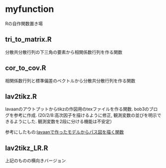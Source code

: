 # myfunction

Rの自作関数置き場

## tri_to_matrix.R
分散共分散行列の下三角の要素から相関係数行列を作る関数

## cor_to_cov.R
相関係数行列と標準偏差のベクトルから分散共分散行列を作る関数

## lav2tikz.R
lavaanのアウトプットからtikzの作図用のtexファイルを作る関数. bob3のブログを参考に作成. (20/2/8:高次因子を描けるように修正, 観測変数の並びを明示できるようにした. 観測変数を2段に分ける機能は不安定）

参考にしたもの:[lavaanで作ったモデルからパス図を描く関数](http://bob3.hatenablog.com/entry/2019/02/26/183541)

## lav2tikz_LR.R
上記のものの横向きバージョン
